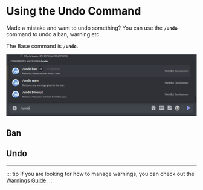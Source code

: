 # Using the Undo Command
Made a mistake and want to undo something? You can use the **`/undo`** command to undo a ban, warning etc.

The Base command is **`/undo`**.

![Undo Command](./images/undo-commandslist.png)

## Ban

## Undo

<hr>

::: tip
If you are looking for how to manage warnings, you can check out the [Warnings Guide](./utility/warnings.md).
:::